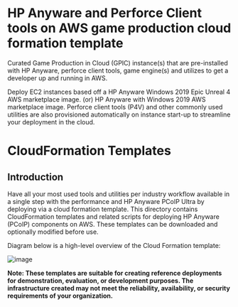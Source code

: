 # HP Anyware and Perforce Client tools on AWS game production cloud formation template
Curated Game Production in Cloud (GPIC) instance(s) that are pre-installed with HP Anyware, perforce client tools, game engine(s) and utilizes to get a developer up and running in AWS.

Deploy EC2 instances based off a HP Anyware Windows 2019 Epic Unreal 4 AWS marketplace image. (or) HP Anyware with Windows 2019 AWS marketplace image. Perforce client tools (P4V) and other commonly used utilities are also provisioned automatically on instance start-up to streamline your deployment in the cloud.

# CloudFormation Templates
## Introduction
Have all your most used tools and utilities per industry workflow available in a single step with the performance and HP Anyware PCoIP Ultra by deploying via a cloud formation template. 
This directory contains CloudFormation templates and related scripts for deploying HP Anyware (PCoIP) components on AWS. These templates can be downloaded and optionally modified before use.

Diagram below is a high-level overview of the Cloud Formation template:

 ![image](https://github.com/ChadSmithTeradici/PCoIP-Power-Tools-via-CFT/blob/main/GPIC-CFT-Parts.png?raw=true)


__Note: These templates are suitable for creating reference deployments for demonstration, evaluation, or development purposes. The infrastructure created may not meet the reliability, availability, or security requirements of your organization.__

